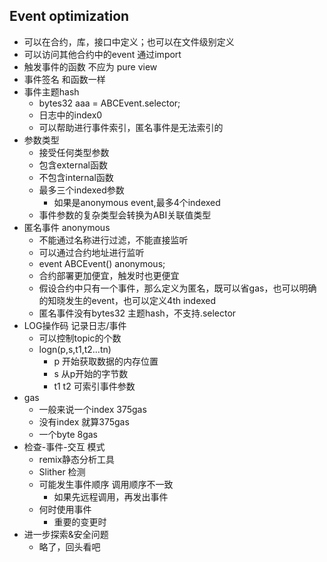 ## Event optimization


- 可以在合约，库，接口中定义；也可以在文件级别定义
- 可以访问其他合约中的event 通过import
- 触发事件的函数 不应为 pure view
- 事件签名 和函数一样
- 事件主题hash
  - bytes32 aaa = ABCEvent.selector;
  - 日志中的index0
  - 可以帮助进行事件索引，匿名事件是无法索引的
- 参数类型
  - 接受任何类型参数
  - 包含external函数
  - 不包含internal函数
  - 最多三个indexed参数
    + 如果是anonymous event,最多4个indexed
  - 事件参数的复杂类型会转换为ABI关联值类型
- 匿名事件 anonymous 
  - 不能通过名称进行过滤，不能直接监听
  - 可以通过合约地址进行监听
  - event ABCEvent() anonymous;
  - 合约部署更加便宜，触发时也更便宜
  - 假设合约中只有一个事件，那么定义为匿名，既可以省gas，也可以明确的知晓发生的event，也可以定义4th indexed
  - 匿名事件没有bytes32 主题hash，不支持.selector
- LOG操作码 记录日志/事件
  - 可以控制topic的个数
  - logn(p,s,t1,t2...tn)
    + p 开始获取数据的内存位置
    + s 从p开始的字节数
    + t1 t2  可索引事件参数
- gas
  - 一般来说一个index 375gas
  - 没有index 就算375gas
  - 一个byte 8gas
- 检查-事件-交互 模式
  - remix静态分析工具
  - Slither 检测
  - 可能发生事件顺序  调用顺序不一致
    + 如果先远程调用，再发出事件
  - 何时使用事件
    + 重要的变更时
- 进一步探索&安全问题
  - 略了，回头看吧
